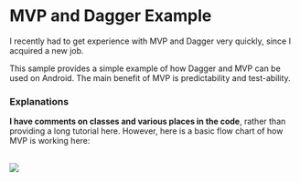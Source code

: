 # MVP and Dagger Example

I recently had to get experience with MVP and Dagger very quickly, since I acquired a new job.

This sample provides a simple example of how Dagger and MVP can be used on Android. The main benefit
of MVP is predictability and test-ability.

### Explanations

**I have comments on classes and various places in the code**, rather than providing a long tutorial here.
However, here is a basic flow chart of how MVP is working here:

<br/>
<img src="https://github.com/afollestad/mvp-and-dagger-example/raw/master/mvpchart.png" />